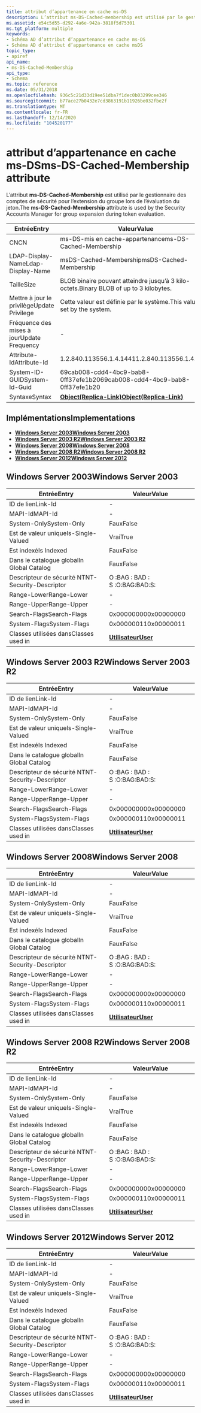 ```yaml
---
title: attribut d’appartenance en cache ms-DS
description: L’attribut ms-DS-Cached-membership est utilisé par le gestionnaire des comptes de sécurité pour l’extension du groupe lors de l’évaluation du jeton.
ms.assetid: e54c5d55-d292-4a6e-942a-3818f5d75301
ms.tgt_platform: multiple
keywords:
- Schéma AD d’attribut d’appartenance en cache ms-DS
- Schéma AD d’attribut d’appartenance en cache msDS
topic_type:
- apiref
api_name:
- ms-DS-Cached-Membership
api_type:
- Schema
ms.topic: reference
ms.date: 05/31/2018
ms.openlocfilehash: 936c5c21d33d19ee51dba7f1dec0b03299cee346
ms.sourcegitcommit: b77ace27b0432e7cd3863191b11926be032fbe2f
ms.translationtype: MT
ms.contentlocale: fr-FR
ms.lasthandoff: 12/14/2020
ms.locfileid: "104520177"
---
```

# <a name="ms-ds-cached-membership-attribute"></a><span data-ttu-id="61d85-105">attribut d’appartenance en cache ms-DS</span><span class="sxs-lookup"><span data-stu-id="61d85-105">ms-DS-Cached-Membership attribute</span></span>

<span data-ttu-id="61d85-106">L’attribut **ms-DS-Cached-Membership** est utilisé par le gestionnaire des comptes de sécurité pour l’extension du groupe lors de l’évaluation du jeton.</span><span class="sxs-lookup"><span data-stu-id="61d85-106">The **ms-DS-Cached-Membership** attribute is used by the Security Accounts Manager for group expansion during token evaluation.</span></span>



| <span data-ttu-id="61d85-107">Entrée</span><span class="sxs-lookup"><span data-stu-id="61d85-107">Entry</span></span> | <span data-ttu-id="61d85-108">Valeur</span><span class="sxs-lookup"><span data-stu-id="61d85-108">Value</span></span> |
|-------------------|-------------------------------------------------------|
| <span data-ttu-id="61d85-109">CN</span><span class="sxs-lookup"><span data-stu-id="61d85-109">CN</span></span>                | <span data-ttu-id="61d85-110">ms-DS-mis en cache-appartenance</span><span class="sxs-lookup"><span data-stu-id="61d85-110">ms-DS-Cached-Membership</span></span>                               |
| <span data-ttu-id="61d85-111">LDAP-Display-Name</span><span class="sxs-lookup"><span data-stu-id="61d85-111">Ldap-Display-Name</span></span> | <span data-ttu-id="61d85-112">msDS-Cached-Membership</span><span class="sxs-lookup"><span data-stu-id="61d85-112">msDS-Cached-Membership</span></span>                                |
| <span data-ttu-id="61d85-113">Taille</span><span class="sxs-lookup"><span data-stu-id="61d85-113">Size</span></span>              | <span data-ttu-id="61d85-114">BLOB binaire pouvant atteindre jusqu’à 3 kilo-octets.</span><span class="sxs-lookup"><span data-stu-id="61d85-114">Binary BLOB of up to 3 kilobytes.</span></span>                     |
| <span data-ttu-id="61d85-115">Mettre à jour le privilège</span><span class="sxs-lookup"><span data-stu-id="61d85-115">Update Privilege</span></span>  | <span data-ttu-id="61d85-116">Cette valeur est définie par le système.</span><span class="sxs-lookup"><span data-stu-id="61d85-116">This value is set by the system.</span></span>                      |
| <span data-ttu-id="61d85-117">Fréquence des mises à jour</span><span class="sxs-lookup"><span data-stu-id="61d85-117">Update Frequency</span></span>  | \-                                                    |
| <span data-ttu-id="61d85-118">Attribute-Id</span><span class="sxs-lookup"><span data-stu-id="61d85-118">Attribute-Id</span></span>      | <span data-ttu-id="61d85-119">1.2.840.113556.1.4.1441</span><span class="sxs-lookup"><span data-stu-id="61d85-119">1.2.840.113556.1.4.1441</span></span>                               |
| <span data-ttu-id="61d85-120">System-ID-GUID</span><span class="sxs-lookup"><span data-stu-id="61d85-120">System-Id-Guid</span></span>    | <span data-ttu-id="61d85-121">69cab008-cdd4-4bc9-bab8-0ff37efe1b20</span><span class="sxs-lookup"><span data-stu-id="61d85-121">69cab008-cdd4-4bc9-bab8-0ff37efe1b20</span></span>                  |
| <span data-ttu-id="61d85-122">Syntaxe</span><span class="sxs-lookup"><span data-stu-id="61d85-122">Syntax</span></span>            | [<span data-ttu-id="61d85-123">**Object(Replica-Link)**</span><span class="sxs-lookup"><span data-stu-id="61d85-123">**Object(Replica-Link)**</span></span>](s-object-replica-link.md) |



## <a name="implementations"></a><span data-ttu-id="61d85-124">Implémentations</span><span class="sxs-lookup"><span data-stu-id="61d85-124">Implementations</span></span>

-   [<span data-ttu-id="61d85-125">**Windows Server 2003**</span><span class="sxs-lookup"><span data-stu-id="61d85-125">**Windows Server 2003**</span></span>](#windows-server-2003)
-   [<span data-ttu-id="61d85-126">**Windows Server 2003 R2**</span><span class="sxs-lookup"><span data-stu-id="61d85-126">**Windows Server 2003 R2**</span></span>](#windows-server-2003-r2)
-   [<span data-ttu-id="61d85-127">**Windows Server 2008**</span><span class="sxs-lookup"><span data-stu-id="61d85-127">**Windows Server 2008**</span></span>](#windows-server-2008)
-   [<span data-ttu-id="61d85-128">**Windows Server 2008 R2**</span><span class="sxs-lookup"><span data-stu-id="61d85-128">**Windows Server 2008 R2**</span></span>](#windows-server-2008-r2)
-   [<span data-ttu-id="61d85-129">**Windows Server 2012**</span><span class="sxs-lookup"><span data-stu-id="61d85-129">**Windows Server 2012**</span></span>](#windows-server-2012)

## <a name="windows-server-2003"></a><span data-ttu-id="61d85-130">Windows Server 2003</span><span class="sxs-lookup"><span data-stu-id="61d85-130">Windows Server 2003</span></span>



| <span data-ttu-id="61d85-131">Entrée</span><span class="sxs-lookup"><span data-stu-id="61d85-131">Entry</span></span> | <span data-ttu-id="61d85-132">Valeur</span><span class="sxs-lookup"><span data-stu-id="61d85-132">Value</span></span> |
|------------------------|-----------------------------------|
| <span data-ttu-id="61d85-133">ID de lien</span><span class="sxs-lookup"><span data-stu-id="61d85-133">Link-Id</span></span>                | \-                                |
| <span data-ttu-id="61d85-134">MAPI-Id</span><span class="sxs-lookup"><span data-stu-id="61d85-134">MAPI-Id</span></span>                | \-                                |
| <span data-ttu-id="61d85-135">System-Only</span><span class="sxs-lookup"><span data-stu-id="61d85-135">System-Only</span></span>            | <span data-ttu-id="61d85-136">Faux</span><span class="sxs-lookup"><span data-stu-id="61d85-136">False</span></span>                             |
| <span data-ttu-id="61d85-137">Est de valeur unique</span><span class="sxs-lookup"><span data-stu-id="61d85-137">Is-Single-Valued</span></span>       | <span data-ttu-id="61d85-138">Vrai</span><span class="sxs-lookup"><span data-stu-id="61d85-138">True</span></span>                              |
| <span data-ttu-id="61d85-139">Est indexé</span><span class="sxs-lookup"><span data-stu-id="61d85-139">Is Indexed</span></span>             | <span data-ttu-id="61d85-140">Faux</span><span class="sxs-lookup"><span data-stu-id="61d85-140">False</span></span>                             |
| <span data-ttu-id="61d85-141">Dans le catalogue global</span><span class="sxs-lookup"><span data-stu-id="61d85-141">In Global Catalog</span></span>      | <span data-ttu-id="61d85-142">Faux</span><span class="sxs-lookup"><span data-stu-id="61d85-142">False</span></span>                             |
| <span data-ttu-id="61d85-143">Descripteur de sécurité NT</span><span class="sxs-lookup"><span data-stu-id="61d85-143">NT-Security-Descriptor</span></span> | <span data-ttu-id="61d85-144">O :BAG : BAD : S :</span><span class="sxs-lookup"><span data-stu-id="61d85-144">O:BAG:BAD:S:</span></span>                      |
| <span data-ttu-id="61d85-145">Range-Lower</span><span class="sxs-lookup"><span data-stu-id="61d85-145">Range-Lower</span></span>            | \-                                |
| <span data-ttu-id="61d85-146">Range-Upper</span><span class="sxs-lookup"><span data-stu-id="61d85-146">Range-Upper</span></span>            | \-                                |
| <span data-ttu-id="61d85-147">Search-Flags</span><span class="sxs-lookup"><span data-stu-id="61d85-147">Search-Flags</span></span>           | <span data-ttu-id="61d85-148">0x00000000</span><span class="sxs-lookup"><span data-stu-id="61d85-148">0x00000000</span></span>                        |
| <span data-ttu-id="61d85-149">System-Flags</span><span class="sxs-lookup"><span data-stu-id="61d85-149">System-Flags</span></span>           | <span data-ttu-id="61d85-150">0x00000011</span><span class="sxs-lookup"><span data-stu-id="61d85-150">0x00000011</span></span>                        |
| <span data-ttu-id="61d85-151">Classes utilisées dans</span><span class="sxs-lookup"><span data-stu-id="61d85-151">Classes used in</span></span>        | [<span data-ttu-id="61d85-152">**Utilisateur**</span><span class="sxs-lookup"><span data-stu-id="61d85-152">**User**</span></span>](c-user.md)<br/> |



## <a name="windows-server-2003-r2"></a><span data-ttu-id="61d85-153">Windows Server 2003 R2</span><span class="sxs-lookup"><span data-stu-id="61d85-153">Windows Server 2003 R2</span></span>



| <span data-ttu-id="61d85-154">Entrée</span><span class="sxs-lookup"><span data-stu-id="61d85-154">Entry</span></span> | <span data-ttu-id="61d85-155">Valeur</span><span class="sxs-lookup"><span data-stu-id="61d85-155">Value</span></span> |
|------------------------|-----------------------------------|
| <span data-ttu-id="61d85-156">ID de lien</span><span class="sxs-lookup"><span data-stu-id="61d85-156">Link-Id</span></span>                | \-                                |
| <span data-ttu-id="61d85-157">MAPI-Id</span><span class="sxs-lookup"><span data-stu-id="61d85-157">MAPI-Id</span></span>                | \-                                |
| <span data-ttu-id="61d85-158">System-Only</span><span class="sxs-lookup"><span data-stu-id="61d85-158">System-Only</span></span>            | <span data-ttu-id="61d85-159">Faux</span><span class="sxs-lookup"><span data-stu-id="61d85-159">False</span></span>                             |
| <span data-ttu-id="61d85-160">Est de valeur unique</span><span class="sxs-lookup"><span data-stu-id="61d85-160">Is-Single-Valued</span></span>       | <span data-ttu-id="61d85-161">Vrai</span><span class="sxs-lookup"><span data-stu-id="61d85-161">True</span></span>                              |
| <span data-ttu-id="61d85-162">Est indexé</span><span class="sxs-lookup"><span data-stu-id="61d85-162">Is Indexed</span></span>             | <span data-ttu-id="61d85-163">Faux</span><span class="sxs-lookup"><span data-stu-id="61d85-163">False</span></span>                             |
| <span data-ttu-id="61d85-164">Dans le catalogue global</span><span class="sxs-lookup"><span data-stu-id="61d85-164">In Global Catalog</span></span>      | <span data-ttu-id="61d85-165">Faux</span><span class="sxs-lookup"><span data-stu-id="61d85-165">False</span></span>                             |
| <span data-ttu-id="61d85-166">Descripteur de sécurité NT</span><span class="sxs-lookup"><span data-stu-id="61d85-166">NT-Security-Descriptor</span></span> | <span data-ttu-id="61d85-167">O :BAG : BAD : S :</span><span class="sxs-lookup"><span data-stu-id="61d85-167">O:BAG:BAD:S:</span></span>                      |
| <span data-ttu-id="61d85-168">Range-Lower</span><span class="sxs-lookup"><span data-stu-id="61d85-168">Range-Lower</span></span>            | \-                                |
| <span data-ttu-id="61d85-169">Range-Upper</span><span class="sxs-lookup"><span data-stu-id="61d85-169">Range-Upper</span></span>            | \-                                |
| <span data-ttu-id="61d85-170">Search-Flags</span><span class="sxs-lookup"><span data-stu-id="61d85-170">Search-Flags</span></span>           | <span data-ttu-id="61d85-171">0x00000000</span><span class="sxs-lookup"><span data-stu-id="61d85-171">0x00000000</span></span>                        |
| <span data-ttu-id="61d85-172">System-Flags</span><span class="sxs-lookup"><span data-stu-id="61d85-172">System-Flags</span></span>           | <span data-ttu-id="61d85-173">0x00000011</span><span class="sxs-lookup"><span data-stu-id="61d85-173">0x00000011</span></span>                        |
| <span data-ttu-id="61d85-174">Classes utilisées dans</span><span class="sxs-lookup"><span data-stu-id="61d85-174">Classes used in</span></span>        | [<span data-ttu-id="61d85-175">**Utilisateur**</span><span class="sxs-lookup"><span data-stu-id="61d85-175">**User**</span></span>](c-user.md)<br/> |



## <a name="windows-server-2008"></a><span data-ttu-id="61d85-176">Windows Server 2008</span><span class="sxs-lookup"><span data-stu-id="61d85-176">Windows Server 2008</span></span>



| <span data-ttu-id="61d85-177">Entrée</span><span class="sxs-lookup"><span data-stu-id="61d85-177">Entry</span></span> | <span data-ttu-id="61d85-178">Valeur</span><span class="sxs-lookup"><span data-stu-id="61d85-178">Value</span></span> |
|------------------------|-----------------------------------|
| <span data-ttu-id="61d85-179">ID de lien</span><span class="sxs-lookup"><span data-stu-id="61d85-179">Link-Id</span></span>                | \-                                |
| <span data-ttu-id="61d85-180">MAPI-Id</span><span class="sxs-lookup"><span data-stu-id="61d85-180">MAPI-Id</span></span>                | \-                                |
| <span data-ttu-id="61d85-181">System-Only</span><span class="sxs-lookup"><span data-stu-id="61d85-181">System-Only</span></span>            | <span data-ttu-id="61d85-182">Faux</span><span class="sxs-lookup"><span data-stu-id="61d85-182">False</span></span>                             |
| <span data-ttu-id="61d85-183">Est de valeur unique</span><span class="sxs-lookup"><span data-stu-id="61d85-183">Is-Single-Valued</span></span>       | <span data-ttu-id="61d85-184">Vrai</span><span class="sxs-lookup"><span data-stu-id="61d85-184">True</span></span>                              |
| <span data-ttu-id="61d85-185">Est indexé</span><span class="sxs-lookup"><span data-stu-id="61d85-185">Is Indexed</span></span>             | <span data-ttu-id="61d85-186">Faux</span><span class="sxs-lookup"><span data-stu-id="61d85-186">False</span></span>                             |
| <span data-ttu-id="61d85-187">Dans le catalogue global</span><span class="sxs-lookup"><span data-stu-id="61d85-187">In Global Catalog</span></span>      | <span data-ttu-id="61d85-188">Faux</span><span class="sxs-lookup"><span data-stu-id="61d85-188">False</span></span>                             |
| <span data-ttu-id="61d85-189">Descripteur de sécurité NT</span><span class="sxs-lookup"><span data-stu-id="61d85-189">NT-Security-Descriptor</span></span> | <span data-ttu-id="61d85-190">O :BAG : BAD : S :</span><span class="sxs-lookup"><span data-stu-id="61d85-190">O:BAG:BAD:S:</span></span>                      |
| <span data-ttu-id="61d85-191">Range-Lower</span><span class="sxs-lookup"><span data-stu-id="61d85-191">Range-Lower</span></span>            | \-                                |
| <span data-ttu-id="61d85-192">Range-Upper</span><span class="sxs-lookup"><span data-stu-id="61d85-192">Range-Upper</span></span>            | \-                                |
| <span data-ttu-id="61d85-193">Search-Flags</span><span class="sxs-lookup"><span data-stu-id="61d85-193">Search-Flags</span></span>           | <span data-ttu-id="61d85-194">0x00000000</span><span class="sxs-lookup"><span data-stu-id="61d85-194">0x00000000</span></span>                        |
| <span data-ttu-id="61d85-195">System-Flags</span><span class="sxs-lookup"><span data-stu-id="61d85-195">System-Flags</span></span>           | <span data-ttu-id="61d85-196">0x00000011</span><span class="sxs-lookup"><span data-stu-id="61d85-196">0x00000011</span></span>                        |
| <span data-ttu-id="61d85-197">Classes utilisées dans</span><span class="sxs-lookup"><span data-stu-id="61d85-197">Classes used in</span></span>        | [<span data-ttu-id="61d85-198">**Utilisateur**</span><span class="sxs-lookup"><span data-stu-id="61d85-198">**User**</span></span>](c-user.md)<br/> |



## <a name="windows-server-2008-r2"></a><span data-ttu-id="61d85-199">Windows Server 2008 R2</span><span class="sxs-lookup"><span data-stu-id="61d85-199">Windows Server 2008 R2</span></span>



| <span data-ttu-id="61d85-200">Entrée</span><span class="sxs-lookup"><span data-stu-id="61d85-200">Entry</span></span> | <span data-ttu-id="61d85-201">Valeur</span><span class="sxs-lookup"><span data-stu-id="61d85-201">Value</span></span> |
|------------------------|-----------------------------------|
| <span data-ttu-id="61d85-202">ID de lien</span><span class="sxs-lookup"><span data-stu-id="61d85-202">Link-Id</span></span>                | \-                                |
| <span data-ttu-id="61d85-203">MAPI-Id</span><span class="sxs-lookup"><span data-stu-id="61d85-203">MAPI-Id</span></span>                | \-                                |
| <span data-ttu-id="61d85-204">System-Only</span><span class="sxs-lookup"><span data-stu-id="61d85-204">System-Only</span></span>            | <span data-ttu-id="61d85-205">Faux</span><span class="sxs-lookup"><span data-stu-id="61d85-205">False</span></span>                             |
| <span data-ttu-id="61d85-206">Est de valeur unique</span><span class="sxs-lookup"><span data-stu-id="61d85-206">Is-Single-Valued</span></span>       | <span data-ttu-id="61d85-207">Vrai</span><span class="sxs-lookup"><span data-stu-id="61d85-207">True</span></span>                              |
| <span data-ttu-id="61d85-208">Est indexé</span><span class="sxs-lookup"><span data-stu-id="61d85-208">Is Indexed</span></span>             | <span data-ttu-id="61d85-209">Faux</span><span class="sxs-lookup"><span data-stu-id="61d85-209">False</span></span>                             |
| <span data-ttu-id="61d85-210">Dans le catalogue global</span><span class="sxs-lookup"><span data-stu-id="61d85-210">In Global Catalog</span></span>      | <span data-ttu-id="61d85-211">Faux</span><span class="sxs-lookup"><span data-stu-id="61d85-211">False</span></span>                             |
| <span data-ttu-id="61d85-212">Descripteur de sécurité NT</span><span class="sxs-lookup"><span data-stu-id="61d85-212">NT-Security-Descriptor</span></span> | <span data-ttu-id="61d85-213">O :BAG : BAD : S :</span><span class="sxs-lookup"><span data-stu-id="61d85-213">O:BAG:BAD:S:</span></span>                      |
| <span data-ttu-id="61d85-214">Range-Lower</span><span class="sxs-lookup"><span data-stu-id="61d85-214">Range-Lower</span></span>            | \-                                |
| <span data-ttu-id="61d85-215">Range-Upper</span><span class="sxs-lookup"><span data-stu-id="61d85-215">Range-Upper</span></span>            | \-                                |
| <span data-ttu-id="61d85-216">Search-Flags</span><span class="sxs-lookup"><span data-stu-id="61d85-216">Search-Flags</span></span>           | <span data-ttu-id="61d85-217">0x00000000</span><span class="sxs-lookup"><span data-stu-id="61d85-217">0x00000000</span></span>                        |
| <span data-ttu-id="61d85-218">System-Flags</span><span class="sxs-lookup"><span data-stu-id="61d85-218">System-Flags</span></span>           | <span data-ttu-id="61d85-219">0x00000011</span><span class="sxs-lookup"><span data-stu-id="61d85-219">0x00000011</span></span>                        |
| <span data-ttu-id="61d85-220">Classes utilisées dans</span><span class="sxs-lookup"><span data-stu-id="61d85-220">Classes used in</span></span>        | [<span data-ttu-id="61d85-221">**Utilisateur**</span><span class="sxs-lookup"><span data-stu-id="61d85-221">**User**</span></span>](c-user.md)<br/> |



## <a name="windows-server-2012"></a><span data-ttu-id="61d85-222">Windows Server 2012</span><span class="sxs-lookup"><span data-stu-id="61d85-222">Windows Server 2012</span></span>



| <span data-ttu-id="61d85-223">Entrée</span><span class="sxs-lookup"><span data-stu-id="61d85-223">Entry</span></span> | <span data-ttu-id="61d85-224">Valeur</span><span class="sxs-lookup"><span data-stu-id="61d85-224">Value</span></span> |
|------------------------|-----------------------------------|
| <span data-ttu-id="61d85-225">ID de lien</span><span class="sxs-lookup"><span data-stu-id="61d85-225">Link-Id</span></span>                | \-                                |
| <span data-ttu-id="61d85-226">MAPI-Id</span><span class="sxs-lookup"><span data-stu-id="61d85-226">MAPI-Id</span></span>                | \-                                |
| <span data-ttu-id="61d85-227">System-Only</span><span class="sxs-lookup"><span data-stu-id="61d85-227">System-Only</span></span>            | <span data-ttu-id="61d85-228">Faux</span><span class="sxs-lookup"><span data-stu-id="61d85-228">False</span></span>                             |
| <span data-ttu-id="61d85-229">Est de valeur unique</span><span class="sxs-lookup"><span data-stu-id="61d85-229">Is-Single-Valued</span></span>       | <span data-ttu-id="61d85-230">Vrai</span><span class="sxs-lookup"><span data-stu-id="61d85-230">True</span></span>                              |
| <span data-ttu-id="61d85-231">Est indexé</span><span class="sxs-lookup"><span data-stu-id="61d85-231">Is Indexed</span></span>             | <span data-ttu-id="61d85-232">Faux</span><span class="sxs-lookup"><span data-stu-id="61d85-232">False</span></span>                             |
| <span data-ttu-id="61d85-233">Dans le catalogue global</span><span class="sxs-lookup"><span data-stu-id="61d85-233">In Global Catalog</span></span>      | <span data-ttu-id="61d85-234">Faux</span><span class="sxs-lookup"><span data-stu-id="61d85-234">False</span></span>                             |
| <span data-ttu-id="61d85-235">Descripteur de sécurité NT</span><span class="sxs-lookup"><span data-stu-id="61d85-235">NT-Security-Descriptor</span></span> | <span data-ttu-id="61d85-236">O :BAG : BAD : S :</span><span class="sxs-lookup"><span data-stu-id="61d85-236">O:BAG:BAD:S:</span></span>                      |
| <span data-ttu-id="61d85-237">Range-Lower</span><span class="sxs-lookup"><span data-stu-id="61d85-237">Range-Lower</span></span>            | \-                                |
| <span data-ttu-id="61d85-238">Range-Upper</span><span class="sxs-lookup"><span data-stu-id="61d85-238">Range-Upper</span></span>            | \-                                |
| <span data-ttu-id="61d85-239">Search-Flags</span><span class="sxs-lookup"><span data-stu-id="61d85-239">Search-Flags</span></span>           | <span data-ttu-id="61d85-240">0x00000000</span><span class="sxs-lookup"><span data-stu-id="61d85-240">0x00000000</span></span>                        |
| <span data-ttu-id="61d85-241">System-Flags</span><span class="sxs-lookup"><span data-stu-id="61d85-241">System-Flags</span></span>           | <span data-ttu-id="61d85-242">0x00000011</span><span class="sxs-lookup"><span data-stu-id="61d85-242">0x00000011</span></span>                        |
| <span data-ttu-id="61d85-243">Classes utilisées dans</span><span class="sxs-lookup"><span data-stu-id="61d85-243">Classes used in</span></span>        | [<span data-ttu-id="61d85-244">**Utilisateur**</span><span class="sxs-lookup"><span data-stu-id="61d85-244">**User**</span></span>](c-user.md)<br/> |



 

 





